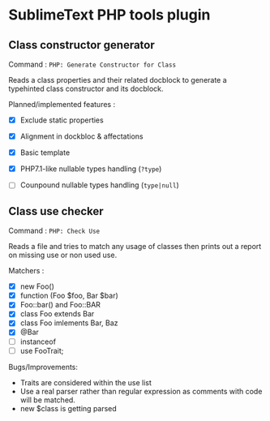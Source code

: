 SublimeText PHP tools plugin
============================

Class constructor generator
---------------------------

Command : `PHP: Generate Constructor for Class`

Reads a class properties and their related docblock to generate a typehinted class constructor and
its docblock.

Planned/implemented features :

- [x] Exclude static properties
- [x] Alignment in dockbloc & affectations
- [x] Basic template
- [x] PHP7.1-like nullable types handling (`?type`)
- [ ] Counpound nullable types handling (`type|null`)


Class use checker
-----------------

Command : `PHP: Check Use`

Reads a file and tries to match any usage of classes then prints out a report on missing use or
non used use.

Matchers :

- [x] new Foo()
- [x] function (Foo $foo, Bar $bar)
- [x] Foo::bar() and Foo::BAR
- [x] class Foo extends Bar
- [x] class Foo imlements Bar, Baz
- [x] @Bar
- [ ] instanceof
- [ ] use FooTrait;

Bugs/Improvements:

- Traits are considered within the use list
- Use a real parser rather than regular expression as comments with code will be matched.
- new $class is getting parsed
